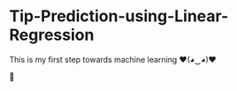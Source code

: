 # Tip-Prediction-using-Linear-Regression

This is my first step towards machine learning ❤(◕‿◕)❤



🙏
